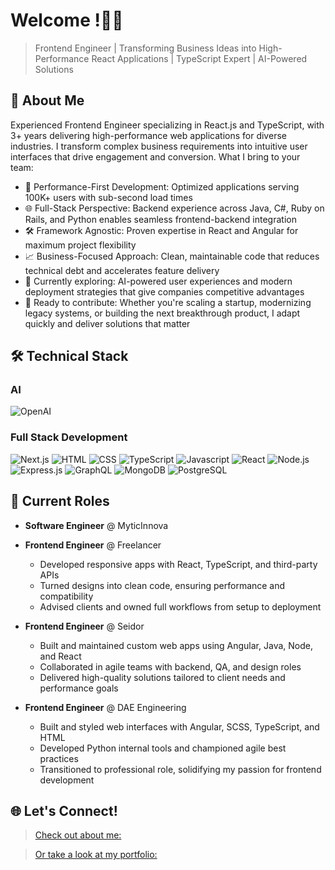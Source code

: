 # Welcome !👨‍💻

> Frontend Engineer | Transforming Business Ideas into High-Performance React Applications | TypeScript Expert | AI-Powered Solutions

## 🎯 About Me

Experienced Frontend Engineer specializing in React.js and TypeScript, with 3+ years delivering high-performance web applications for diverse industries. I transform complex business requirements into intuitive user interfaces that drive engagement and conversion.
What I bring to your team:

- 🚀 Performance-First Development: Optimized applications serving 100K+ users with sub-second load times
- 🌐 Full-Stack Perspective: Backend experience across Java, C#, Ruby on Rails, and Python enables seamless frontend-backend integration
- 🛠 Framework Agnostic: Proven expertise in React and Angular for maximum project flexibility
- 📈 Business-Focused Approach: Clean, maintainable code that reduces technical debt and accelerates feature delivery
- 🤖 Currently exploring: AI-powered user experiences and modern deployment strategies that give companies competitive advantages
- 🙌 Ready to contribute: Whether you're scaling a startup, modernizing legacy systems, or building the next breakthrough product, I adapt quickly and deliver solutions that matter
  
## 🛠️ Technical Stack

### AI
![OpenAI](https://img.shields.io/badge/OpenAI-412991?style=for-the-badge&logo=openai&logoColor=white)

### Full Stack Development
![Next.js](https://img.shields.io/badge/Next.js-000000?style=for-the-badge&logo=next.js&logoColor=white)
![HTML](https://img.shields.io/badge/HTML-000000?style=for-the-badge&logo=html&logoColor=white)
![CSS](https://img.shields.io/badge/CSS-000000?style=for-the-badge&logo=css&logoColor=white)
![TypeScript](https://img.shields.io/badge/TypeScript-007ACC?style=for-the-badge&logo=typescript&logoColor=white)
![Javascript](https://img.shields.io/badge/JavaScript-007ACC?style=for-the-badge&logo=javascript&logoColor=white)
![React](https://img.shields.io/badge/React-20232A?style=for-the-badge&logo=react&logoColor=61DAFB)
![Node.js](https://img.shields.io/badge/Node.js-339933?style=for-the-badge&logo=node.js&logoColor=white)
![Express.js](https://img.shields.io/badge/Express.js-000000?style=for-the-badge&logo=express&logoColor=white)
![GraphQL](https://img.shields.io/badge/GraphQL-E10098?style=for-the-badge&logo=graphql&logoColor=white)
![MongoDB](https://img.shields.io/badge/MongoDB-47A248?style=for-the-badge&logo=mongodb&logoColor=white)
![PostgreSQL](https://img.shields.io/badge/PostgreSQL-316192?style=for-the-badge&logo=postgresql&logoColor=white)


## 🌟 Current Roles

- **Software Engineer** @ MyticInnova

- **Frontend Engineer** @ Freelancer
  - Developed responsive apps with React, TypeScript, and third-party APIs
  - Turned designs into clean code, ensuring performance and compatibility
  - Advised clients and owned full workflows from setup to deployment

- **Frontend Engineer** @ Seidor
  - Built and maintained custom web apps using Angular, Java, Node, and React
  - Collaborated in agile teams with backend, QA, and design roles
  - Delivered high-quality solutions tailored to client needs and performance goals

- **Frontend Engineer** @ DAE Engineering
  - Built and styled web interfaces with Angular, SCSS, TypeScript, and HTML
  - Developed Python internal tools and championed agile best practices
  - Transitioned to professional role, solidifying my passion for frontend development

## 🌐 Let's Connect!

>[Check out about me:](https://www.linkedin.com/in/valentin-froicu/)

>[Or take a look at my portfolio:](https://valentinfroicu.com/)
